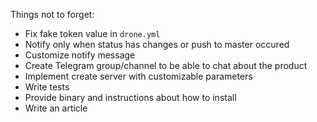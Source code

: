 Things not to forget:

- Fix fake token value in `drone.yml`
- Notify only when status has changes or push to master occured
- Customize notify message
- Create Telegram group/channel to be able to chat about the product
- Implement create server with customizable parameters
- Write tests
- Provide binary and instructions about how to install
- Write an article
